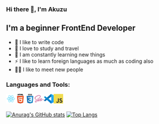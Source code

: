 ### Hi there 👋, I'm Akuzu



## I'm a beginner FrontEnd Developer
- 💪 I like to write code
- 🎉 I love to study and travel
- 🥅 I am constantly learning new things
- ⚡ I like to learn foreign languages as much as coding also
- 🤹🏽 I like to meet new people


### Languages and Tools:

<img align="left" alt="React" width="26px" src="https://raw.githubusercontent.com/github/explore/80688e429a7d4ef2fca1e82350fe8e3517d3494d/topics/react/react.png" />
<img align="left" alt="HTML5" width="26px" src="https://raw.githubusercontent.com/github/explore/80688e429a7d4ef2fca1e82350fe8e3517d3494d/topics/html/html.png" />
<img align="left" alt="CSS3" width="26px" src="https://raw.githubusercontent.com/github/explore/80688e429a7d4ef2fca1e82350fe8e3517d3494d/topics/css/css.png" />
<img align="left" alt="Sass" width="26px" src="https://raw.githubusercontent.com/github/explore/80688e429a7d4ef2fca1e82350fe8e3517d3494d/topics/sass/sass.png" />
<img align="left" alt="Visual Studio Code" width="26px" src="https://raw.githubusercontent.com/github/explore/80688e429a7d4ef2fca1e82350fe8e3517d3494d/topics/visual-studio-code/visual-studio-code.png" />
<img align="left" alt="JavaScript" width="26px" src="https://raw.githubusercontent.com/github/explore/80688e429a7d4ef2fca1e82350fe8e3517d3494d/topics/javascript/javascript.png" />



<br />
<br />

[![Anurag's GitHub stats](https://github-readme-stats.vercel.app/api?username=nlightman1)](https://github.com/anuraghazra/github-readme-stats)
[![Top Langs](https://github-readme-stats.vercel.app/api/top-langs/?username=nlightman1&layout=compact)](https://github.com/anuraghazra/github-readme-stats)

